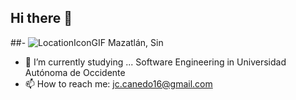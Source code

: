 ## Hi there 👋

##- ![LocationIconGIF](https://github.com/user-attachments/assets/d448cf68-1dbe-4e60-aa95-9c8f391714e2)
 Mazatlán, Sin
- 🌱 I’m currently studying ... Software Engineering in Universidad Autónoma de Occidente
- 📫 How to reach me: jc.canedo16@gmail.com

<!--
**hicks17/hicks17** is a ✨ _special_ ✨ repository because its `README.md` (this file) appears on your GitHub profile.

Here are some ideas to get you started:

- 🔭 I’m currently working on ...
- 🌱 I’m currently studying ... Software Engineering in Universidad Autónoma de Occidente
- 👯 I’m looking to collaborate on ...
- 🤔 I’m looking for help with ...
- 💬 Ask me about ...
- 📫 How to reach me: ... jc.canedo16@gmail.com
- 😄 Pronouns: ...
- ⚡ Fun fact: ...
-->
